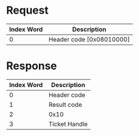# Request

| Index Word | Description                |
|------------|----------------------------|
| 0          | Header code \[0x08010000\] |

# Response

| Index Word | Description   |
|------------|---------------|
| 0          | Header code   |
| 1          | Result code   |
| 2          | 0x10          |
| 3          | Ticket Handle |